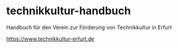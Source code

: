 # technikkultur-handbuch
Handbuch für den Verein zur Förderung von Technikkultur in Erfurt

https://www.technikkultur-erfurt.de
